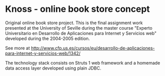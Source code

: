 Knoss - online book store concept
=================================

Original online book store project. This is the final assignment work
presented at the University of Seville during the master course "Experto
Universitario en Desarrollo de Aplicaciones para Internet y Servicios
web" developed during the 2004-2005 edition.

See more at http://www.cfp.us.es/cursos/eu/desarrollo-de-aplicaciones-para-internet-y-servicios-web/1342/

The technology stack consists on Struts 1 web framework and a homemade
data access layer developed using plain JDBC.
